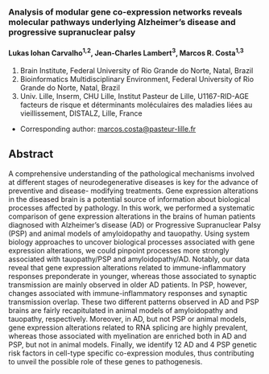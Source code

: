 ### Analysis of modular gene co-expression networks reveals molecular pathways underlying Alzheimer’s disease and progressive supranuclear palsy

#### Lukas Iohan Carvalho<sup>1,2</sup>, Jean-Charles Lambert<sup>3</sup>, Marcos R. Costa<sup>1,3</sup>

1. Brain Institute, Federal University of Rio Grande do Norte, Natal, Brazil
2. Bioinformatics Multidisciplinary Environment, Federal University of Rio Grande do Norte, Natal,
Brazil
3. Univ. Lille, Inserm, CHU Lille, Institut Pasteur de Lille, U1167-RID-AGE facteurs de risque et
déterminants moléculaires des maladies liées au vieillissement, DISTALZ, Lille, France

* Corresponding author: marcos.costa@pasteur-lille.fr

## Abstract

A comprehensive understanding of the pathological mechanisms involved at different
stages of neurodegenerative diseases is key for the advance of preventive and disease-
modifying treatments. Gene expression alterations in the diseased brain is a potential
source of information about biological processes affected by pathology. In this work, we
performed a systematic comparison of gene expression alterations in the brains of
human patients diagnosed with Alzheimer’s disease (AD) or Progressive Supranuclear
Palsy (PSP) and animal models of amyloidopathy and tauopathy. Using system biology
approaches to uncover biological processes associated with gene expression
alterations, we could pinpoint processes more strongly associated with tauopathy/PSP
and amyloidopathy/AD. Notably, our data reveal that gene expression alterations
related to immune-inflammatory responses preponderate in younger, whereas those
associated to synaptic transmission are mainly observed in older AD patients. In PSP,
however, changes associated with immune-inflammatory responses and synaptic
transmission overlap. These two different patterns observed in AD and PSP brains are
fairly recapitulated in animal models of amyloidopathy and tauopathy, respectively.
Moreover, in AD, but not PSP or animal models, gene expression alterations related to
RNA splicing are highly prevalent, whereas those associated with myelination are
enriched both in AD and PSP, but not in animal models. Finally, we identify 12 AD and 4
PSP genetic risk factors in cell-type specific co-expression modules, thus contributing to
unveil the possible role of these genes to pathogenesis.
